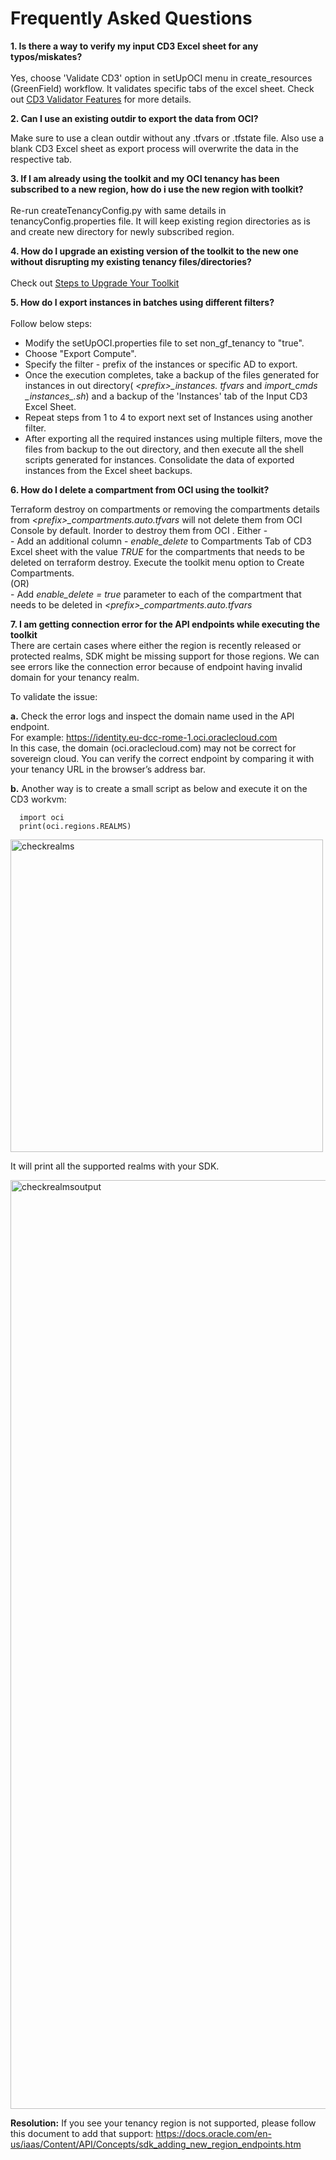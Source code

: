 # Frequently Asked Questions
 
**1. Is there a way to verify my input CD3 Excel sheet for any typos/miskates?**
<br>   
 	   Yes, choose 'Validate CD3' option in setUpOCI menu in create_resources (GreenField) workflow. It validates specific tabs of the excel sheet. Check out <a href="../cd3validator"><u>CD3 Validator Features</u></a> for more details.

**2. Can I use an existing outdir to export the data from OCI?**
<br> 

   Make sure to use a clean outdir without any .tfvars or .tfstate file. Also use a blank CD3 Excel sheet as export process will overwrite the data in the    respective tab.

**3. If I am already using the toolkit and my OCI tenancy has been subscribed to a new region, how do i use the new region with toolkit?**
<br>  
Re-run createTenancyConfig.py with same details in tenancyConfig.properties file. It will keep existing region directories as is and create new directory for newly subscribed region.

**4. How do I upgrade an existing version of the toolkit to the new one without disrupting my existing tenancy files/directories?**
<br>  
 Check out <a href="../upgrade-toolkit"><u>Steps to Upgrade Your Toolkit</u></a>

**5. How do I export instances in batches using different filters?**
<br>  
Follow below steps:

  - Modify the setUpOCI.properties file to set non_gf_tenancy to "true".
  - Choose "Export Compute".
  - Specify the filter - prefix of the instances or specific AD to export.
  - Once the execution completes, take a backup of the files generated for instances in out directory( *<prefix\>\_instances.     tfvars* and _import\_cmds \_instances\_.sh_) and a backup of the 'Instances' tab of the Input CD3 Excel Sheet.
  - Repeat steps from 1 to 4 to export next set of Instances using another filter.
  - After exporting all the required instances using multiple filters, move the files from backup to the out directory, and then execute all the shell scripts generated for instances. Consolidate the data of exported instances from the Excel sheet backups.


**6. How do I delete a compartment from OCI using the toolkit?**
<br>

Terraform destroy on compartments or removing the compartments details from *<prefix\>\_compartments.auto.tfvars* will not delete them from OCI Console by default. Inorder to destroy them from OCI . 
Either - 
<br>           - Add an additional column - _enable\_delete_ to Compartments Tab of CD3 Excel sheet with the value _TRUE_ for the compartments that needs to be deleted on terraform destroy. Execute the toolkit menu option to Create Compartments.</li>
  <br>(OR)
<br>           - Add _enable\_delete = true_ parameter to each of the compartment that needs to be deleted in _<prefix\>\_compartments.auto.tfvars_
 

**7. I am getting connection error for the API endpoints while executing the toolkit**
<br>
There are certain cases where either the region is recently released or protected realms, SDK might be missing support for those regions.
We can see errors like the connection error because of endpoint having invalid domain for your tenancy realm.

To validate the issue:

  **a.** Check the error logs and inspect the domain name used in the API endpoint.<br>
      For example: https://identity.eu-dcc-rome-1.oci.oraclecloud.com <br>
      In this case, the domain (oci.oraclecloud.com) may not be correct for sovereign cloud. You can verify the correct endpoint by comparing it with your tenancy URL in the browser’s address bar.



  **b.**  Another way is to create a small script as below and execute it on the CD3 workvm:

  ```
    import oci
    print(oci.regions.REALMS)
  ```

  <img width="500" alt="checkrealms" src="../images/faqcheckrealms.png">

 It will print all the supported realms with your SDK.


  <img width="1486" alt="checkrealmsoutput" src="../images/faqcheckrealmsoutput.png">
  
**Resolution:** If you see your tenancy region is not supported, please follow this document to add that support: 
https://docs.oracle.com/en-us/iaas/Content/API/Concepts/sdk_adding_new_region_endpoints.htm
 